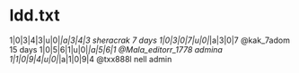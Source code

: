 # Idd.txt


1|0|3|4|3|u|0|_|a|3|4|3    sheracrak 7 days
1|0|3|0|7|u|0|_|a|3|0|7    @kak_7adom 15 days
1|0|5|6|1|u|0|_|a|5|6|1    @Mala_editorr_1778 admina
1|1|0|9|4|u|0|_|a|1|0|9|4   @txx888l nell admin
